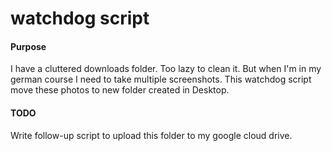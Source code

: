 # watchdog script
#### Purpose
I have a cluttered downloads folder. Too lazy to clean it.
But when I'm in my german course I need to take multiple screenshots.
This watchdog script move these photos to new folder created in Desktop.

#### TODO
Write follow-up script to upload this folder to my google cloud drive.
